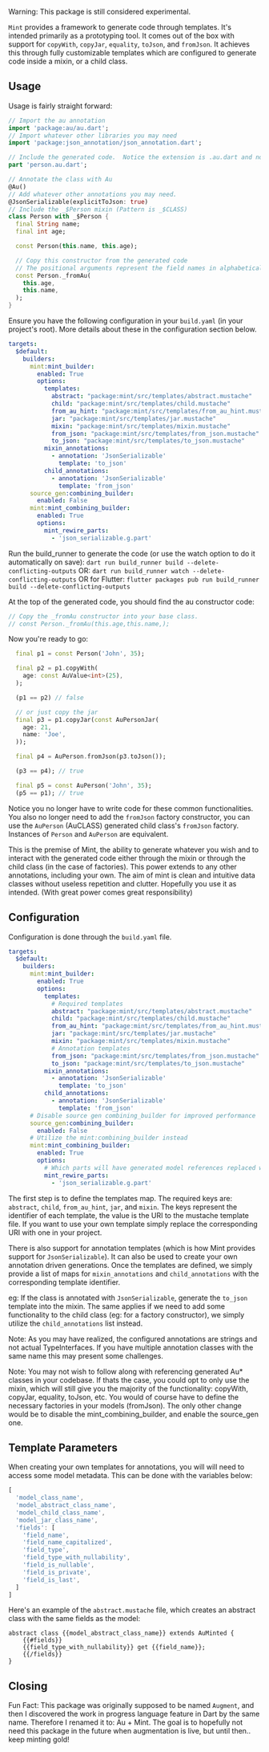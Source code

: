 Warning: This package is still considered experimental.

`Mint` provides a framework to generate code through templates.  It's intended primarily as a prototyping tool.  It comes out of the box with support for `copyWith`, `copyJar`, `equality`, `toJson`, and `fromJson`.  It achieves this through fully customizable templates which are configured to generate code inside a mixin, or a child class.  

## Usage

Usage is fairly straight forward:

```dart
// Import the au annotation
import 'package:au/au.dart';
// Import whatever other libraries you may need
import 'package:json_annotation/json_annotation.dart';

// Include the generated code.  Notice the extension is .au.dart and not .g.dart.
part 'person.au.dart';

// Annotate the class with Au
@Au()
// Add whatever other annotations you may need.
@JsonSerializable(explicitToJson: true)
// Include the _$Person mixin (Pattern is _$CLASS)
class Person with _$Person {
  final String name;
  final int age;

  const Person(this.name, this.age);

  // Copy this constructor from the generated code
  // The positional arguments represent the field names in alphabetical order
  const Person._fromAu(
    this.age,
    this.name,
  );
}
```

Ensure you have the following configuration in your `build.yaml` (in your project's root).  More details about these in the configuration section below.

```yaml
targets:
  $default:
    builders:
      mint:mint_builder:
        enabled: True
        options:
          templates:
            abstract: "package:mint/src/templates/abstract.mustache"
            child: "package:mint/src/templates/child.mustache"
            from_au_hint: "package:mint/src/templates/from_au_hint.mustache"
            jar: "package:mint/src/templates/jar.mustache"
            mixin: "package:mint/src/templates/mixin.mustache"
            from_json: "package:mint/src/templates/from_json.mustache"
            to_json: "package:mint/src/templates/to_json.mustache"
          mixin_annotations:
            - annotation: 'JsonSerializable'
              template: 'to_json'
          child_annotations:
            - annotation: 'JsonSerializable'
              template: 'from_json'
      source_gen:combining_builder:
        enabled: False
      mint:mint_combining_builder:
        enabled: True
        options:
          mint_rewire_parts:
            - 'json_serializable.g.part'
```

Run the build_runner to generate the code (or use the watch option to do it automatically on save):
`dart run build_runner build --delete-conflicting-outputs`
OR:
`dart run build_runner watch --delete-conflicting-outputs`
OR for Flutter:
`flutter packages pub run build_runner build --delete-conflicting-outputs`

At the top of the generated code, you should find the au constructor code:

```dart
// Copy the _fromAu constructor into your base class.
// const Person._fromAu(this.age,this.name,);
```

Now you're ready to go:

```dart
  final p1 = const Person('John', 35);

  final p2 = p1.copyWith(
    age: const AuValue<int>(25),
  );

  (p1 == p2) // false

  // or just copy the jar
  final p3 = p1.copyJar(const AuPersonJar(
    age: 21,
    name: 'Joe',
  ));

  final p4 = AuPerson.fromJson(p3.toJson());

  (p3 == p4); // true

  final p5 = const AuPerson('John', 35);
  (p5 == p1); // true
```

Notice you no longer have to write code for these common functionalities.  You also no longer need to add the `fromJson` factory constructor, you can use the `AuPerson` (AuCLASS) generated child class's `fromJson` factory.  Instances of `Person` and `AuPerson` are equivalent.

This is the premise of Mint, the ability to generate whatever you wish and to interact with the generated code either through the mixin or through the child class (in the case of factories).  This power extends to any other annotations, including your own.  The aim of mint is clean and intuitive data classes without useless repetition and clutter.  Hopefully you use it as intended.  (With great power comes great responsibility)

## Configuration

Configuration is done through the `build.yaml` file.

```yaml
targets:
  $default:
    builders:
      mint:mint_builder:
        enabled: True
        options:
          templates:
            # Required templates
            abstract: "package:mint/src/templates/abstract.mustache"
            child: "package:mint/src/templates/child.mustache"
            from_au_hint: "package:mint/src/templates/from_au_hint.mustache"
            jar: "package:mint/src/templates/jar.mustache"
            mixin: "package:mint/src/templates/mixin.mustache"
            # Annotation templates
            from_json: "package:mint/src/templates/from_json.mustache"
            to_json: "package:mint/src/templates/to_json.mustache"
          mixin_annotations:
            - annotation: 'JsonSerializable'
              template: 'to_json'
          child_annotations:
            - annotation: 'JsonSerializable'
              template: 'from_json'
      # Disable source gen combining_builder for improved performance
      source_gen:combining_builder:
        enabled: False
      # Utilize the mint:combining_builder instead
      mint:mint_combining_builder:
        enabled: True
        options:
          # Which parts will have generated model references replaced with Au child references (Person > AuPerson). This is only needed when there are factories being created in child_annotations. It essentially rewires the part generated code to function as if it were generated for the child class instead of the model.  This allows you to interact with it from other generated code without ever needing to add anything to the model.  
          mint_rewire_parts:
            - 'json_serializable.g.part'
```

The first step is to define the templates map.  The required keys are: `abstract`, `child`, `from_au_hint`, `jar`, and `mixin`.  The keys represent the identifier of each template, the value is the URI to the mustache template file.  If you want to use your own template simply replace the corresponding URI with one in your project.

There is also support for annotation templates (which is how Mint provides support for `JsonSerializable`).  It can also be used to create your own annotation driven generations.  Once the templates are defined, we simply provide a list of maps for `mixin_annotations` and `child_annotations` with the corresponding template identifier.  

eg: If the class is annotated with `JsonSerializable`, generate the `to_json` template into the mixin.  The same applies if we need to add some functionality to the child class (eg: for a factory constructor), we simply utilize the `child_annotations` list instead.

Note: As you may have realized, the configured annotations are strings and not actual TypeInterfaces.  If you have multiple annotation classes with the same name this may present some challenges.

Note: You may not wish to follow along with referencing generated Au* classes in your codebase.  If thats the case, you could opt to only use the mixin, which will still give you the majority of the functionality: copyWith, copyJar, equality, toJson, etc.  You would of course have to define the necessary factories in your models (fromJson).  The only other change would be to disable the mint_combining_builder, and enable the source_gen one.

## Template Parameters
When creating your own templates for annotations, you will will need to access some model metadata.  This can be done with the variables below:

```dart
[
  'model_class_name',
  'model_abstract_class_name',
  'model_child_class_name',
  'model_jar_class_name',
  'fields': [
    'field_name',
    'field_name_capitalized',
    'field_type',
    'field_type_with_nullability',
    'field_is_nullable',
    'field_is_private',
    'field_is_last',
  ]
]
```

Here's an example of the `abstract.mustache` file, which creates an abstract class with the same fields as the model:

```
abstract class {{model_abstract_class_name}} extends AuMinted {
    {{#fields}}
    {{field_type_with_nullability}} get {{field_name}};
    {{/fields}}
}
```

## Closing

Fun Fact: This package was originally supposed to be named `Augment`, and then I discovered the work in progress language feature in Dart by the same name.  Therefore I renamed it to: Au + Mint.  The goal is to hopefully not need this package in the future when augmentation is live, but until then.. keep minting gold!